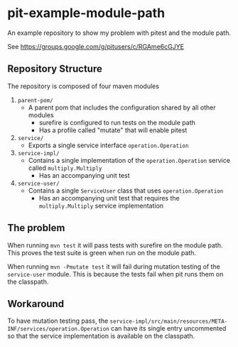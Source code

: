 # pit-example-module-path
An example repository to show my problem with pitest and the module path. 

See https://groups.google.com/g/pitusers/c/RGAme6cGJYE

## Repository Structure 
The repository is composed of four maven modules 

1. `parent-pom/`
   - A parent pom that includes the configuration shared by all other modules
      - surefire is configured to run tests on the module path
      - Has a profile called "mutate" that will enable pitest
2. `service/` 
   - Exports a single service interface `operation.Operation`
3. `service-impl/`
   - Contains a single implementation of the `operation.Operation` service called `multiply.Multiply` 
      - Has an accompanying unit test
4. `service-user/`
   - Contains a single `ServiceUser` class that uses `operation.Operation` 
     - Has an accompanying unit test that requires the `multiply.Multiply` service implementation 

## The problem
When running `mvn test` it will pass tests with surefire on the module path. This proves the test suite is green when run on the module path.

When running `mvn -Pmutate test` it will fail during mutation testing of the `service-user` module. This is because the tests fail when pit runs them on the classpath.

## Workaround
To have mutation testing pass, the `service-impl/src/main/resources/META-INF/services/operation.Operation` can have its single entry uncommented so that the service implementation is available on the classpath.